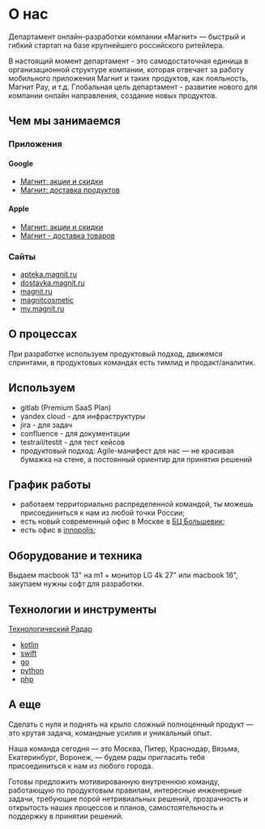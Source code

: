 # О нас

Департамент онлайн-разработки компании «Магнит» — быстрый и гибкий стартап на базе крупнейшего российского ритейлера.

В настоящий момент департамент - это самодостаточная единица в организационной структуре компании, которая отвечает за работу мобильного приложения Магнит и таких продуктов, как лояльность, Магнит Pay, и т.д. Глобальная цель департамент - развитие нового для компании онлайн направления, создание новых продуктов.

## Чем мы занимаемся

### Приложения

#### Google

* [Магнит: акции и скидки](https://play.google.com/store/apps/details?id=ru.tander.magnit&hl=ru&gl=US)
* [Магнит: доставка продуктов](https://play.google.com/store/apps/details?id=ru.magnit.express.android&hl=ru&gl=US)

#### Apple

* [Магнит: акции и скидки](https://apps.apple.com/ru/app/магнит-акции-и-скидки/id881463973)
* [Магнит - доставка товаров](https://apps.apple.com/ru/app/%D0%BC%D0%B0%D0%B3%D0%BD%D0%B8%D1%82-%D0%B4%D0%BE%D1%81%D1%82%D0%B0%D0%B2%D0%BA%D0%B0-%D1%82%D0%BE%D0%B2%D0%B0%D1%80%D0%BE%D0%B2/id1536769731)

### Сайты

* [apteka.magnit.ru](https://apteka.magnit.ru/)
* [dostavka.magnit.ru](https://dostavka.magnit.ru/)
* [magnit.ru](https://magnit.ru/)
* [magnitcosmetic](https://magnitcosmetic.ru/)
* [my.magnit.ru](https://my.magnit.ru/)

## О процессах

При разработке используем продуктовый подход, движемся спринтами, в продуктовых командах есть тимлид и продакт/аналитик.

## Используем

* gitlab (Premium SaaS Plan)
* yandex cloud - для инфраструктуры
* jira - для задач
* confluence - для документации
* testrail/testit - для тест кейсов
* продуктовый подход: Agile-манифест для нас — не красивая бумажка на стене, а постоянный ориентир для принятия решений

## График работы

* работаем территориально распределенной командой, ты можешь присоединиться к нам из любой точки России;
* есть новый современный офис в Москве в [БЦ Большевик](http://bc-bolshevik.ru/);
* есть офис в [innopolis](https://innopolis.com/);

## Оборудование и техника

Выдаем macbook 13" на m1  + монитор LG 4k 27" или macbook 16", закупаем нужны софт для разработки.

## Технологии и инструменты

[Технологический Радар](https://radar.thoughtworks.com/?sheetId=https://raw.githubusercontent.com/magnit-tech/tech-radar/master/%D0%A2%D0%B5%D1%85%D0%BD%D0%BE%D0%BB%D0%BE%D0%B3%D0%B8%D1%87%D0%B5%D1%81%D0%BA%D0%B8%D0%B9%20%D1%80%D0%B0%D0%B4%D0%B0%D1%80%20%D0%BE%D1%82%D0%B4%D0%B5%D0%BB%D0%B0%20%D0%BE%D0%BD%D0%BB%D0%B0%D0%B9%D0%BD%20%D1%80%D0%B0%D0%B7%D1%80%D0%B0%D0%B1%D0%BE%D1%82%D0%BA%D0%B8.csv)

* [kotlin](tech/kotlin.md)
* [swift](tech/swift.md)
* [go](tech/golang.md)
* [python](tech/python.md)
* [php](tech/php.md)

## А еще

Сделать с нуля и поднять на крыло сложный полноценный продукт — это крутая задача, командные усилия и уникальный опыт.

Наша команда сегодня — это Москва, Питер, Краснодар, Вязьма, Екатеринбург, Воронеж, — будем рады пригласить тебя присоединиться к нам из любого города.

Готовы предложить мотивированную внутреннюю команду, работающую по продуктовым правилам, интересные инженерные задачи, требующие порой нетривиальных решений, прозрачность и открытость наших процессов и планов, самостоятельность и поддержку в принятии решений.
